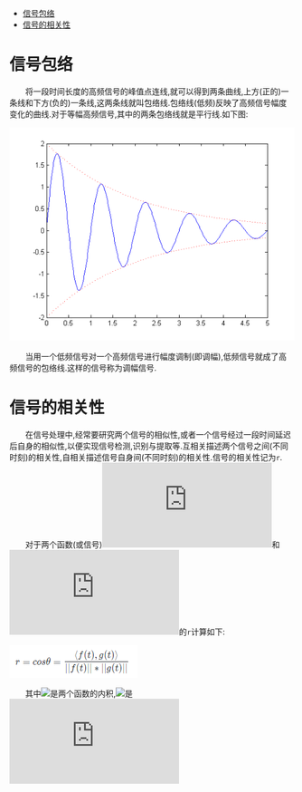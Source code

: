 - [信号包络](#)
- [信号的相关性](#)

# 信号包络
&emsp;&emsp;将一段时间长度的高频信号的峰值点连线,就可以得到两条曲线,上方(正的)一条线和下方(负的)一条线,这两条线就叫包络线.包络线(低频)反映了高频信号幅度变化的曲线.对于等幅高频信号,其中的两条包络线就是平行线.如下图:

![信号包络](https://github.com/gaosiyan/Signals-and-Systems/blob/master/image/Signals-and-Systems001.png?raw=true?raw=true) 

&emsp;&emsp;当用一个低频信号对一个高频信号进行幅度调制(即调幅),低频信号就成了高频信号的包络线.这样的信号称为调幅信号.

# 信号的相关性
&emsp;&emsp;在信号处理中,经常要研究两个信号的相似性,或者一个信号经过一段时间延迟后自身的相似性,以便实现信号检测,识别与提取等.互相关描述两个信号之间(不同时刻)的相关性,自相关描述信号自身间(不同时刻)的相关性.信号的相关性记为`r`.
&emsp;&emsp;对于两个函数(或信号)![](http://latex.codecogs.com/gif.latex?f(t))和![](http://latex.codecogs.com/gif.latex?g(t))的`r`计算如下:

![r计算](https://github.com/gaosiyan/Signals-and-Systems/blob/master/image/Signals-and-Systems002.png?raw=true?raw=true) 

&emsp;&emsp;其中![](http://latex.codecogs.com/gif.latex?<f(t),g(t)>)是两个函数的内积,![](http://latex.codecogs.com/gif.latex?||f(t)||)是![](http://latex.codecogs.com/gif.latex?f(t))
